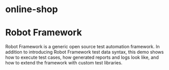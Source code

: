 # online-shop
# Robot Framework
Robot Framework is a generic open source test automation framework. In addition to introducing Robot Framework test data syntax, this demo shows how to execute test cases, how generated reports and logs look like, and how to extend the framework with custom test libraries.

